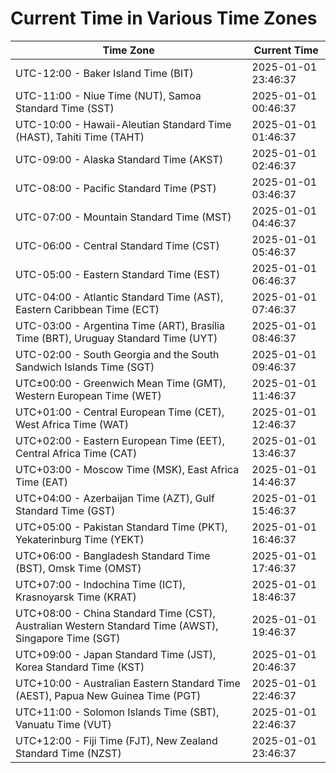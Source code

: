 # Current Time in Various Time Zones

| Time Zone | Current Time |
|-----------|--------------|
| UTC-12:00 - Baker Island Time (BIT) | 2025-01-01 23:46:37 |
| UTC-11:00 - Niue Time (NUT), Samoa Standard Time (SST) | 2025-01-01 00:46:37 |
| UTC-10:00 - Hawaii-Aleutian Standard Time (HAST), Tahiti Time (TAHT) | 2025-01-01 01:46:37 |
| UTC-09:00 - Alaska Standard Time (AKST) | 2025-01-01 02:46:37 |
| UTC-08:00 - Pacific Standard Time (PST) | 2025-01-01 03:46:37 |
| UTC-07:00 - Mountain Standard Time (MST) | 2025-01-01 04:46:37 |
| UTC-06:00 - Central Standard Time (CST) | 2025-01-01 05:46:37 |
| UTC-05:00 - Eastern Standard Time (EST) | 2025-01-01 06:46:37 |
| UTC-04:00 - Atlantic Standard Time (AST), Eastern Caribbean Time (ECT) | 2025-01-01 07:46:37 |
| UTC-03:00 - Argentina Time (ART), Brasília Time (BRT), Uruguay Standard Time (UYT) | 2025-01-01 08:46:37 |
| UTC-02:00 - South Georgia and the South Sandwich Islands Time (SGT) | 2025-01-01 09:46:37 |
| UTC±00:00 - Greenwich Mean Time (GMT), Western European Time (WET) | 2025-01-01 11:46:37 |
| UTC+01:00 - Central European Time (CET), West Africa Time (WAT) | 2025-01-01 12:46:37 |
| UTC+02:00 - Eastern European Time (EET), Central Africa Time (CAT) | 2025-01-01 13:46:37 |
| UTC+03:00 - Moscow Time (MSK), East Africa Time (EAT) | 2025-01-01 14:46:37 |
| UTC+04:00 - Azerbaijan Time (AZT), Gulf Standard Time (GST) | 2025-01-01 15:46:37 |
| UTC+05:00 - Pakistan Standard Time (PKT), Yekaterinburg Time (YEKT) | 2025-01-01 16:46:37 |
| UTC+06:00 - Bangladesh Standard Time (BST), Omsk Time (OMST) | 2025-01-01 17:46:37 |
| UTC+07:00 - Indochina Time (ICT), Krasnoyarsk Time (KRAT) | 2025-01-01 18:46:37 |
| UTC+08:00 - China Standard Time (CST), Australian Western Standard Time (AWST), Singapore Time (SGT) | 2025-01-01 19:46:37 |
| UTC+09:00 - Japan Standard Time (JST), Korea Standard Time (KST) | 2025-01-01 20:46:37 |
| UTC+10:00 - Australian Eastern Standard Time (AEST), Papua New Guinea Time (PGT) | 2025-01-01 22:46:37 |
| UTC+11:00 - Solomon Islands Time (SBT), Vanuatu Time (VUT) | 2025-01-01 22:46:37 |
| UTC+12:00 - Fiji Time (FJT), New Zealand Standard Time (NZST) | 2025-01-01 23:46:37 |

